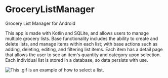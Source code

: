 # GroceryListManager
Grocery List Manager for Android


This app is made with Kotlin and SQLite, and allows users to manage multiple grocery lists. Base functionality includes the ability to create and delete lists, and manage items
within each list; with base actions such as adding, deleting, editing, and filtering list items. Each item has a detail page that allows the user to see an item's quantity and 
category upon selection. Each individual list is stored in a database, so data persists with use.




![This .gif is an example of how to select a list.](SelectaList.gif=250x250)

